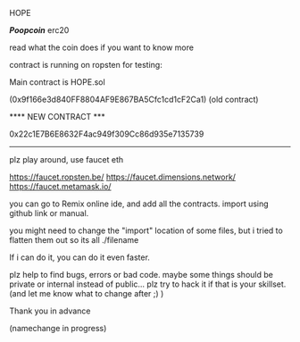 HOPE


***Poopcoin*** erc20


read what the coin does if you want to know more

contract is running on ropsten for testing:

Main contract is HOPE.sol

(0x9f166e3d840FF8804AF9E867BA5Cfc1cd1cF2Ca1) (old contract)

**** NEW CONTRACT ***

0x22c1E7B6E8632F4ac949f309Cc86d935e7135739

----------------------------------------------------------------------



plz play around, use faucet eth

https://faucet.ropsten.be/
https://faucet.dimensions.network/
https://faucet.metamask.io/



you can go to Remix online ide, and add all the contracts. import using github link or manual.

you might need to change the "import" location of some files, but i tried to flatten them out so its all ./filename

If i can do it, you can do it even faster.



plz help to find bugs, errors or bad code.
maybe some things should be private or internal instead of public... 
plz try to hack it if that is your skillset. (and let me know what to change after ;) )

Thank you in advance



(namechange in progress)
